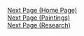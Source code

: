 [Next Page (Home Page)](/index.md)  
[Next Page (Paintings)](/Paintings.md)  
[Next Page (Research)](/Research.md)  
